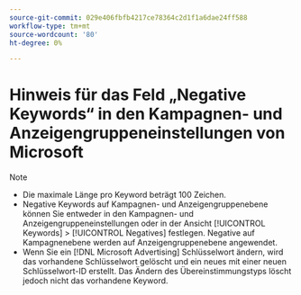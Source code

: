 ```yaml
---
source-git-commit: 029e406fbfb4217ce78364c2d1f1a6dae24ff588
workflow-type: tm+mt
source-wordcount: '80'
ht-degree: 0%

---
```

# Hinweis für das Feld „Negative Keywords“ in den Kampagnen- und Anzeigengruppeneinstellungen von Microsoft

>[!NOTE]
>
>* Die maximale Länge pro Keyword beträgt 100 Zeichen.
>* Negative Keywords auf Kampagnen- und Anzeigengruppenebene können Sie entweder in den Kampagnen- und Anzeigengruppeneinstellungen oder in der Ansicht [!UICONTROL Keywords] > [!UICONTROL Negatives] festlegen. Negative auf Kampagnenebene werden auf Anzeigengruppenebene angewendet.
>* Wenn Sie ein [!DNL Microsoft Advertising] Schlüsselwort ändern, wird das vorhandene Schlüsselwort gelöscht und ein neues mit einer neuen Schlüsselwort-ID erstellt. Das Ändern des Übereinstimmungstyps löscht jedoch nicht das vorhandene Keyword.
